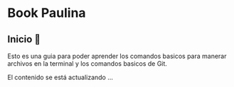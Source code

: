 # Book Paulina

## Inicio :dog:

Esto es una guia para poder aprender los comandos basicos para manerar archivos en la terminal y los comandos basicos de Git.

El contenido se está actualizando ...
